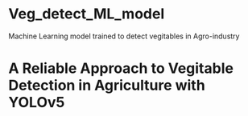 # Veg_detect_ML_model
Machine Learning model trained to detect vegitables in Agro-industry

# A Reliable Approach to Vegitable Detection in Agriculture with **YOLO**v5
